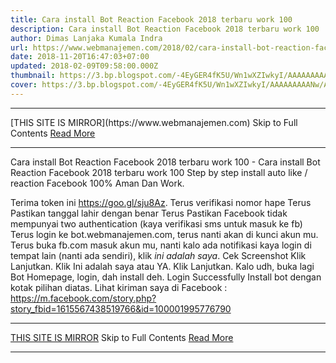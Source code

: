 ```yaml
---
title: Cara install Bot Reaction Facebook 2018 terbaru work 100
description: Cara install Bot Reaction Facebook 2018 terbaru work 100
author: Dimas Lanjaka Kumala Indra
url: https://www.webmanajemen.com/2018/02/cara-install-bot-reaction-facebook-2018.html
date: 2018-11-20T16:47:03+07:00
updated: 2018-02-09T09:58:00.000Z
thumbnail: https://3.bp.blogspot.com/-4EyGER4fK5U/Wn1wXZIwkyI/AAAAAAAAANw/AAQpyom5zrI4MJR0OOOVnkNizmucsqrDgCLcBGAs/s320/Screenshot_2018-02-09-16-56-15-284_com.android.chrome.png
cover: https://3.bp.blogspot.com/-4EyGER4fK5U/Wn1wXZIwkyI/AAAAAAAAANw/AAQpyom5zrI4MJR0OOOVnkNizmucsqrDgCLcBGAs/s320/Screenshot_2018-02-09-16-56-15-284_com.android.chrome.png
---
```


<hr/> [THIS SITE IS MIRROR](https://www.webmanajemen.com) Skip to Full Contents <a href="https://www.webmanajemen.com/2018/02/cara-install-bot-reaction-facebook-2018.html" rel="follow" class="button" id="read-more">Read More</a> <hr/> Cara install Bot Reaction Facebook 2018 terbaru work 100 - Cara install Bot Reaction Facebook 2018 terbaru work 100 Step by step install auto like / reaction Facebook 100% Aman Dan Work.

Terima token ini https://goo.gl/sju8Az.
Terus verifikasi nomor hape
Terus Pastikan tanggal lahir dengan benar
Terus Pastikan Facebook tidak mempunyai two authentication (kaya verifikasi sms untuk masuk ke fb)
Terus login ke bot.webmanajemen.com, terus nanti akan di kunci akun mu.
Terus buka fb.com masuk akun mu, nanti kalo ada notifikasi kaya login di tempat lain (nanti ada sendiri), klik *ini adalah saya*. 
Cek Screenshot
Klik Lanjutkan. Klik Ini adalah saya atau YA. Klik Lanjutkan.
Kalo udh, buka lagi Bot Homepage, login, dah install deh. 
    Login Successfully     Install bot dengan kotak pilihan diatas.
Lihat kiriman saya di Facebook : https://m.facebook.com/story.php?story_fbid=1615567438519766&id=100001995776790 <hr/> [THIS SITE IS MIRROR](https://www.webmanajemen.com) Skip to Full Contents <a href="https://www.webmanajemen.com/2018/02/cara-install-bot-reaction-facebook-2018.html" rel="follow" class="button" id="read-more">Read More</a> <hr/>